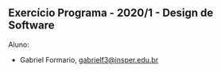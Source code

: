 Exercício Programa - 2020/1 - Design de Software
------------------------------------------------
Aluno: 
- Gabriel Formario, gabrielf3@insper.edu.br
